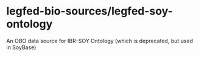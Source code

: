 # legfed-bio-sources/legfed-soy-ontology
An OBO data source for IBR-SOY Ontology (which is deprecated, but used in SoyBase)
